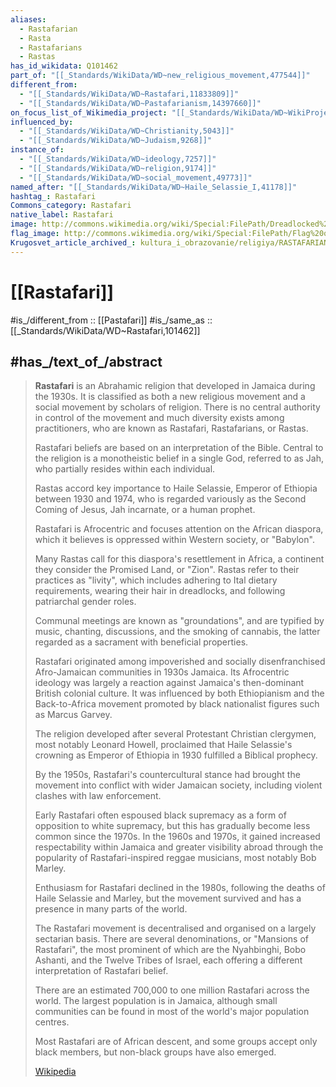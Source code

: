 ```yaml
---
aliases:
  - Rastafarian
  - Rasta 
  - Rastafarians
  - Rastas 
has_id_wikidata: Q101462
part_of: "[[_Standards/WikiData/WD~new_religious_movement,477544]]"
different_from:
  - "[[_Standards/WikiData/WD~Rastafari,11833809]]"
  - "[[_Standards/WikiData/WD~Pastafarianism,14397660]]"
on_focus_list_of_Wikimedia_project: "[[_Standards/WikiData/WD~WikiProject_African_diaspora,15304953]]"
influenced_by:
  - "[[_Standards/WikiData/WD~Christianity,5043]]"
  - "[[_Standards/WikiData/WD~Judaism,9268]]"
instance_of:
  - "[[_Standards/WikiData/WD~ideology,7257]]"
  - "[[_Standards/WikiData/WD~religion,9174]]"
  - "[[_Standards/WikiData/WD~social_movement,49773]]"
named_after: "[[_Standards/WikiData/WD~Haile_Selassie_I,41178]]"
hashtag_: Rastafari
Commons_category: Rastafari
native_label: Rastafari
image: http://commons.wikimedia.org/wiki/Special:FilePath/Dreadlocked%20rasta.jpg
flag_image: http://commons.wikimedia.org/wiki/Special:FilePath/Flag%20of%20Ethiopia%20%281897%E2%80%931974%29.svg
Krugosvet_article_archived_: kultura_i_obrazovanie/religiya/RASTAFARIANSTVO.html
---
```


# [[Rastafari]] 

#is_/different_from :: [[Pastafari]] 
#is_/same_as :: [[_Standards/WikiData/WD~Rastafari,101462]] 

## #has_/text_of_/abstract 

> **Rastafari** is an Abrahamic religion that developed in Jamaica during the 1930s. 
> It is classified as both a new religious movement and a social movement by scholars of religion. 
> There is no central authority in control of the movement and much diversity exists among practitioners, 
> who are known as Rastafari, Rastafarians, or Rastas.
>
> Rastafari beliefs are based on an interpretation of the Bible. 
> Central to the religion is a monotheistic belief in a single God, referred to as Jah, 
> who partially resides within each individual. 
> 
> Rastas accord key importance to Haile Selassie, Emperor of Ethiopia between 1930 and 1974, 
> who is regarded variously as the Second Coming of Jesus, Jah incarnate, or a human prophet. 
> 
> Rastafari is Afrocentric and focuses attention on the African diaspora, 
> which it believes is oppressed within Western society, or "Babylon". 
> 
> Many Rastas call for this diaspora's resettlement in Africa, a continent they consider the Promised Land, or "Zion". 
> Rastas refer to their practices as "livity", which includes adhering to Ital dietary requirements, 
> wearing their hair in dreadlocks, and following patriarchal gender roles. 
> 
> Communal meetings are known as "groundations", and are typified by music, chanting, discussions, 
> and the smoking of cannabis, the latter regarded as a sacrament with beneficial properties.
>
> Rastafari originated among impoverished and socially disenfranchised Afro-Jamaican communities in 1930s Jamaica. 
> Its Afrocentric ideology was largely a reaction against Jamaica's then-dominant British colonial culture. 
> It was influenced by both Ethiopianism and the Back-to-Africa movement 
> promoted by black nationalist figures such as Marcus Garvey. 
> 
> The religion developed after several Protestant Christian clergymen, most notably Leonard Howell, 
> proclaimed that Haile Selassie's crowning as Emperor of Ethiopia in 1930 fulfilled a Biblical prophecy. 
> 
> By the 1950s, Rastafari's countercultural stance had brought the movement into conflict with wider Jamaican society, 
> including violent clashes with law enforcement. 
> 
> Early Rastafari often espoused black supremacy as a form of opposition to white supremacy, 
> but this has gradually become less common since the 1970s. 
> In the 1960s and 1970s, it gained increased respectability within Jamaica 
> and greater visibility abroad through the popularity of Rastafari-inspired reggae musicians, 
> most notably Bob Marley. 
> 
> Enthusiasm for Rastafari declined in the 1980s, following the deaths of Haile Selassie and Marley, 
> but the movement survived and has a presence in many parts of the world.
>
> The Rastafari movement is decentralised and organised on a largely sectarian basis. 
> There are several denominations, or "Mansions of Rastafari", 
> the most prominent of which are the Nyahbinghi, Bobo Ashanti, and the Twelve Tribes of Israel, 
> each offering a different interpretation of Rastafari belief. 
> 
> There are an estimated 700,000 to one million Rastafari across the world. 
> The largest population is in Jamaica, 
> although small communities can be found in most of the world's major population centres. 
> 
> Most Rastafari are of African descent, and some groups accept only black members, 
> but non-black groups have also emerged.
>
> [Wikipedia](https://en.wikipedia.org/wiki/Rastafari) 

